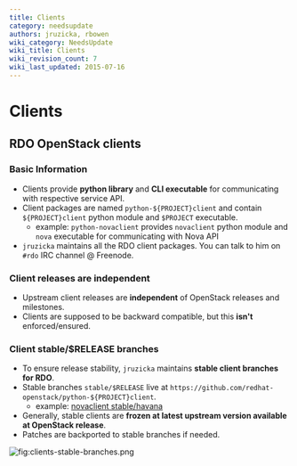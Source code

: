 ```yaml
---
title: Clients
category: needsupdate
authors: jruzicka, rbowen
wiki_category: NeedsUpdate
wiki_title: Clients
wiki_revision_count: 7
wiki_last_updated: 2015-07-16
---
```


# Clients

## RDO OpenStack clients

### Basic Information

*   Clients provide **python library** and **CLI executable** for communicating with respective service API.
*   Client packages are named `python-${PROJECT}client` and contain `${PROJECT}client` python module and `$PROJECT` executable.
    -   example: `python-novaclient` provides `novaclient` python module and `nova` executable for communicating with Nova API
*   `jruzicka` maintains all the RDO client packages. You can talk to him on `#rdo` IRC channel @ Freenode.

### Client releases are independent

*   Upstream client releases are **independent** of OpenStack releases and milestones.
*   Clients are supposed to be backward compatible, but this **isn't** enforced/ensured.

### Client stable/$RELEASE branches

*   To ensure release stability, `jruzicka` maintains **stable client branches for RDO**.
*   Stable branches `stable/$RELEASE` live at `https://github.com/redhat-openstack/python-${PROJECT}client`.
    -   example: [novaclient stable/havana](https://github.com/redhat-openstack/python-novaclient/tree/stable/havana)
*   Generally, stable clients are **frozen at latest upstream version available at OpenStack release**.
*   Patches are backported to stable branches if needed.

![](clients-stable-branches.png "fig:clients-stable-branches.png")

